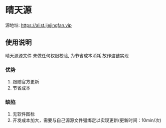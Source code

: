 # 晴天源
源地址: https://alist.jiejingfan.vip

## 使用说明
晴天源源文件 未做任何权限校验, 为节省成本消耗 故作盗链实现

### 优势
1. 跟随官方更新
2. 节省成本

### 缺陷
1. 无软件图标
2. 开发成本加大，需要与自己源源文件强绑定以实现更新(更新时间：10min/次)